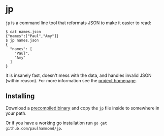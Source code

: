 # jp

`jp` is a command line tool that reformats JSON to make it easier to read:

    $ cat names.json
    {"names":["Paul","Amy"]}
    $ jp names.json
    {
      "names": [
        "Paul",
        "Amy"
      ]
    }

It is insanely fast, doesn't mess with the data, and handles invalid JSON
(within reason). For more information see the [project
homepage](http://www.paulhammond.org/jp/).

## Installing

Download a [precompiled binary](http://www.paulhammond.org/jp/) and
copy the `jp` file inside to somewhere in your path.

Or if you have a working go installation run
`go get github.com/paulhammond/jp`.